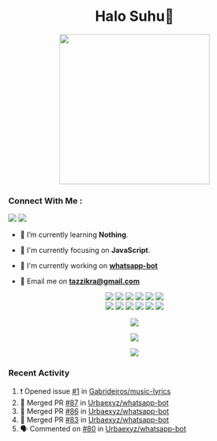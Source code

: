 <h1 align="center">Halo Suhu👋</h1>

<p align="center"><img src="https://avatars.githubusercontent.com/Urbaexyz" width="300" height="300"></p>

<h3 align="left">Connect With Me :</h3>
<a href="https://facebook.com/thoriqazzikra"><img src="https://img.icons8.com/color/48/000000/facebook.png"></a> <a href="https://instagram.com/thoriqazzikraa"><img src="https://img.icons8.com/fluency/48/000000/instagram-new.png"></a>

- 🌱 I’m currently learning **Nothing**.

- 👀 I'm currently focusing on **JavaScript**.

- 📝 I'm currently working on **[whatsapp-bot](https://github.com/Urbaexyz/whatsapp-bot)**

- 📩 Email me on **tazzikra@gmail.com**  


<p align="center">
  <img src="https://img.shields.io/badge/-JavaScript-black?style=flat-square&logo=javascript" />
  <img src="https://img.shields.io/badge/-Node.js-black?style=flat-square&logo=Node.js" />
  <img src="https://img.shields.io/badge/-HTML5-black?style=flat-square&logo=html5&logoColor=e34f26" />
  <img src="https://img.shields.io/badge/-CSS3-black?style=flat-square&logo=css3&logoColor=1572b6" />
  <img src="https://img.shields.io/badge/-Git-black?style=flat-square&logo=git" />
  <img src="https://img.shields.io/badge/-GitHub-black?style=flat-square&logo=github" /> <br>
  <img src="https://img.shields.io/badge/-Python-black?style=flat-square&logo=python" />
  <img src="https://img.shields.io/badge/-React-black?style=flat-square&logo=react" />
  <img src="https://img.shields.io/badge/-Redux-black?style=flat-square&logo=redux" />
  <img src="https://img.shields.io/badge/-Windows-black?style=flat-square&logo=windows" />
  <img src="https://img.shields.io/badge/-VS_Code-black?style=flat-square&logo=visual-studio-code" />
  <img src="https://img.shields.io/badge/-SQLite3-black?style=flat-square&logo=sqlite" />
</p>

<p align="center">
  <a href="https://github.com/Urbaexyz/whatsapp-bot"><img src="https://github-readme-stats.vercel.app/api/pin?username=Urbaexyz&repo=whatsapp-bot&bg_color=30,e96443,904e95&title_color=fff&text_color=fff&icon_color=fff&hide_border=true&show_owner=true&show_icons=true" /></a></p>
 
<p align="center"> 
  <img src="https://github-readme-stats.vercel.app/api?username=Urbaexyz&bg_color=30,e96443,904e95&title_color=fff&count_private=true&include_all_commits=false&text_color=fff&icon_color=fff&hide_border=true&show_icons=true" /></p>
  
<p align="center">
  <img src="https://github-readme-stats.vercel.app/api/top-langs?username=Urbaexyz&bg_color=30,e96443,904e95&title_color=fff&text_color=fff&hide_border=true&show_icons=true&layout=compact" /></p>

### Recent Activity

<!--START_SECTION:activity-->
1. ❗️ Opened issue [#1](https://github.com/Gabrideiros/music-lyrics/issues/1) in [Gabrideiros/music-lyrics](https://github.com/Gabrideiros/music-lyrics)
2. 🎉 Merged PR [#87](https://github.com/Urbaexyz/whatsapp-bot/pull/87) in [Urbaexyz/whatsapp-bot](https://github.com/Urbaexyz/whatsapp-bot)
3. 🎉 Merged PR [#86](https://github.com/Urbaexyz/whatsapp-bot/pull/86) in [Urbaexyz/whatsapp-bot](https://github.com/Urbaexyz/whatsapp-bot)
4. 🎉 Merged PR [#83](https://github.com/Urbaexyz/whatsapp-bot/pull/83) in [Urbaexyz/whatsapp-bot](https://github.com/Urbaexyz/whatsapp-bot)
5. 🗣 Commented on [#80](https://github.com/Urbaexyz/whatsapp-bot/issues/80) in [Urbaexyz/whatsapp-bot](https://github.com/Urbaexyz/whatsapp-bot)
<!--END_SECTION:activity-->

